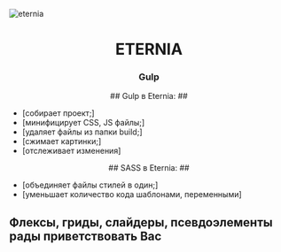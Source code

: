 ![eternia](D:\it-academy\project\src\media\header-logo.png)
<h1 align="center">
  ETERNIA
</h1>


<h3 align="center">
  Gulp
</h3>
<p align="center">
## Gulp в Eternia: ##

+ [собирает проект;]
+ [минифицирует CSS, JS файлы;]
+ [удаляет файлы из папки build;]
+ [сжимает картинки;]
+ [отслеживает изменения]
</p>
<p align="center">
  
<p align="center">
## SASS в Eternia: ##

+ [объединяет файлы стилей в один;]
+ [уменьшает количество кода шаблонами, переменными]

## Флексы, гриды, слайдеры, псевдоэлементы рады приветствовать Вас ##
